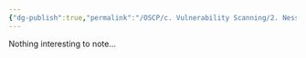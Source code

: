 ```yaml
---
{"dg-publish":true,"permalink":"/OSCP/c. Vulnerability Scanning/2. Nessus/"}
---
```


Nothing interesting to note...